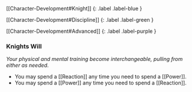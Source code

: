 
[[Character-Development#Knight]]
{: .label .label-blue }

[[Character-Development#Discipline]]
{: .label .label-green }

[[Character-Development#Advanced]]
{: .label .label-purple }
### Knights Will
*Your physical and mental training become interchangeable, pulling from either as needed.*
* You may spend a [[Reaction]] any time you need to spend a [[Power]].
* You may spend a [[Power]] any time you need to spend a [[Reaction]].
